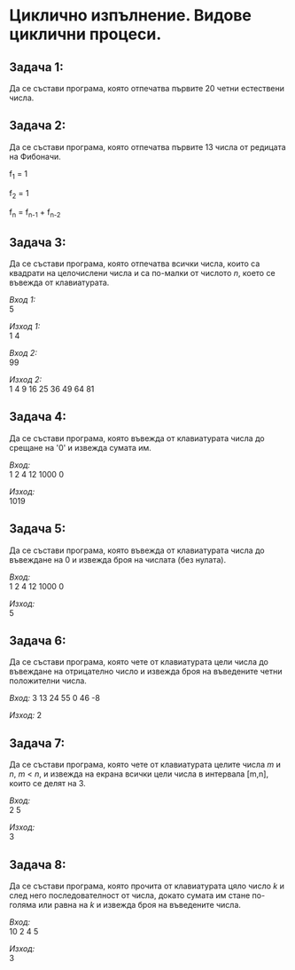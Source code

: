 # Циклично изпълнение. Видове циклични процеси.

## Задача 1:
Да се състави програма, която отпечатва първите 20 четни естествени числа.

## Задача 2:
Да се състави програма, която отпечатва първите 13 числа от редицата на Фибоначи.

f<sub>1</sub> = 1 	

f<sub>2</sub> = 1 	

f<sub>n</sub> = f<sub>n-1</sub> + f<sub>n-2</sub> 	

## Задача 3:
Да се състави програма, която отпечатва всички числа, които са квадрати на целочислени числа и сa по-малки от числото *n*, което се въвежда от клавиатурата.

*Вход 1:*   
5

*Изход 1:*  
1 4

*Вход 2:*   
99

*Изход 2:*  
1 4 9 16 25 36 49 64 81

## Задача 4: <!-- 1411 -->
Да се състави програма, която въвежда от клавиатурата числа до срещане на '0' и извежда сумата им.

*Вход:*     
1 2 4 12 1000 0

*Изход:*    
1019

## Задача 5: <!-- 1421 -->
Да се състави програма, която въвежда от клавиатурата числа до въвеждане на 0 и извежда броя на числата (без нулата).

*Вход:*     
1 2 4 12 1000 0

*Изход:*    
5

## Задача 6: <!-- 1451 -->
Да се състави програма, която чете от клавиатурата цели числа до въвеждане на отрицателно число и извежда броя на въведените четни положителни числа.

*Вход:*
3 13 24 55 0 46 -8

*Изход:*
2

## Задача 7: <!-- 1551 -->
Да се състави програма, която чете от клавиатурата целите числа *m* и *n*, *m* < *n*, и извежда на екрана всички цели числа в интервала [m,n], които се делят на 3.

*Вход:*  
2 5

*Изход:*    
3

## Задача 8: <!-- 1621 -->
Да се състави програма, която прочита от клавиатурата цяло число *k* и след него последователност от числа, докато сумата им стане по-голяма или равна на *k* и извежда броя на въведените числа.

*Вход:*     
10 2 4 5

*Изход:*   
3